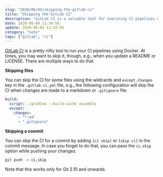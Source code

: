 ```yaml
---
slug: "2020/08/04/skipping-the-gitlab-ci"
title: "Skipping the GitLab CI"
description: "GitLab CI is a valuable tool for executing CI pipelines with Docker. Learn how to skip it when making changes to README or LICENSE files."
date: 2020-08-04 11:34:58
update: 2020-08-04 11:34:58
category: "note"
tags: ["gitlab", "ci"]
---
```


[GitLab CI](https://gitlab.com/help/ci/yaml/README.md) is a pretty nifty tool to run your CI pipelines using Docker. At times, you may want to skip it, though, e.g., when you update a README or LICENSE. There are multiple ways to do that.

**Skipping files**  

You can skip the CI for some files using the wildcards and `except.changes` key in the `.gitlab-ci.yml` file, e.g., the following configuration will skip the CI when changes are made to a markdown or `.gitignore` file.

```yml
build:
  script: ./gradlew --build-cache assemble
  except:
    changes:
      - "*.md"
      - ".gitignore"
```

**Skipping a commit**  

You can skip the CI for a commit by adding `[ci skip]` or `[skip ci]` in the commit message. In case you forget to do that, you can pass the `ci.skip` option while pushing your changes.

```sh
git push -o ci.skip
```

Note that this works only for Git 2.10 and onwards.
